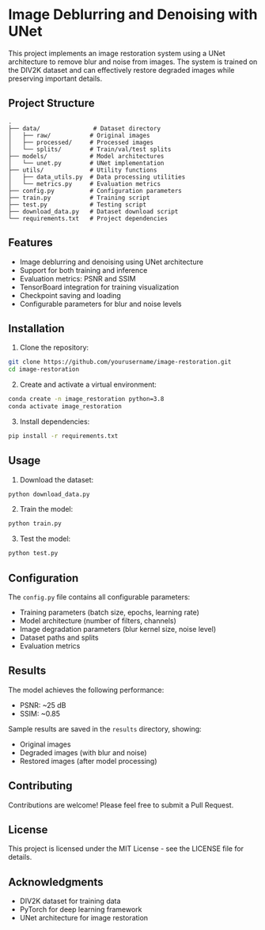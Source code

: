 # Image Deblurring and Denoising with UNet

This project implements an image restoration system using a UNet architecture to remove blur and noise from images. The system is trained on the DIV2K dataset and can effectively restore degraded images while preserving important details.

## Project Structure

```
.
├── data/               # Dataset directory
│   ├── raw/           # Original images
│   ├── processed/     # Processed images
│   └── splits/        # Train/val/test splits
├── models/            # Model architectures
│   └── unet.py        # UNet implementation
├── utils/             # Utility functions
│   ├── data_utils.py  # Data processing utilities
│   └── metrics.py     # Evaluation metrics
├── config.py          # Configuration parameters
├── train.py           # Training script
├── test.py            # Testing script
├── download_data.py   # Dataset download script
└── requirements.txt   # Project dependencies
```

## Features

- Image deblurring and denoising using UNet architecture
- Support for both training and inference
- Evaluation metrics: PSNR and SSIM
- TensorBoard integration for training visualization
- Checkpoint saving and loading
- Configurable parameters for blur and noise levels

## Installation

1. Clone the repository:
```bash
git clone https://github.com/yourusername/image-restoration.git
cd image-restoration
```

2. Create and activate a virtual environment:
```bash
conda create -n image_restoration python=3.8
conda activate image_restoration
```

3. Install dependencies:
```bash
pip install -r requirements.txt
```

## Usage

1. Download the dataset:
```bash
python download_data.py
```

2. Train the model:
```bash
python train.py
```

3. Test the model:
```bash
python test.py
```

## Configuration

The `config.py` file contains all configurable parameters:

- Training parameters (batch size, epochs, learning rate)
- Model architecture (number of filters, channels)
- Image degradation parameters (blur kernel size, noise level)
- Dataset paths and splits
- Evaluation metrics

## Results

The model achieves the following performance:
- PSNR: ~25 dB
- SSIM: ~0.85

Sample results are saved in the `results` directory, showing:
- Original images
- Degraded images (with blur and noise)
- Restored images (after model processing)

## Contributing

Contributions are welcome! Please feel free to submit a Pull Request.

## License

This project is licensed under the MIT License - see the LICENSE file for details.

## Acknowledgments

- DIV2K dataset for training data
- PyTorch for deep learning framework
- UNet architecture for image restoration 